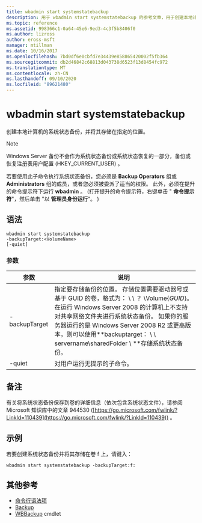 ```yaml
---
title: wbadmin start systemstatebackup
description: 用于 wbadmin start systemstatebackup 的参考文章，用于创建本地计算机的系统状态备份并将其存储在指定的位置。
ms.topic: reference
ms.assetid: 998366c1-0a64-45e6-9ed3-4c3f5b8406f0
ms.author: lizross
author: eross-msft
manager: mtillman
ms.date: 10/16/2017
ms.openlocfilehash: 7bd0df6e0cbfd7e34439e858865420002f5fb364
ms.sourcegitcommit: db2d46842c68813d043738d6523f13d8454fc972
ms.translationtype: MT
ms.contentlocale: zh-CN
ms.lasthandoff: 09/10/2020
ms.locfileid: "89621480"
---
```

# <a name="wbadmin-start-systemstatebackup"></a>wbadmin start systemstatebackup



创建本地计算机的系统状态备份，并将其存储在指定的位置。

> [!NOTE]
> Windows Server 备份不会作为系统状态备份或系统状态恢复的一部分，备份或恢复注册表用户配置 (HKEY_CURRENT_USER) 。

若要使用此子命令执行系统状态备份，您必须是 **Backup Operators** 组或 **Administrators** 组的成员，或者您必须被委派了适当的权限。 此外，必须在提升的命令提示符下运行 **wbadmin** 。  (打开提升的命令提示符，右键单击 " **命令提示符**"，然后单击 "以 **管理员身份运行**"。 ) 

## <a name="syntax"></a>语法

```
wbadmin start systemstatebackup
-backupTarget:<VolumeName>
[-quiet]
```

### <a name="parameters"></a>参数

|   参数   |                                                                                                                                                                                                                      说明                                                                                                                                                                                                                      |
|---------------|-------------------------------------------------------------------------------------------------------------------------------------------------------------------------------------------------------------------------------------------------------------------------------------------------------------------------------------------------------------------------------------------------------------------------------------------------------|
| -backupTarget | 指定要存储备份的位置。 存储位置需要驱动器号或基于 GUID 的卷，格式为： \\ \\ ？ \Volume{*GUID*}。</br>在运行 Windows Server 2008 的计算机上不支持对共享网络文件夹进行系统状态备份。 如果你的服务器运行的是 Windows Server 2008 R2 或更高版本，则可以使用**backuptarget： \\ \\ servername\sharedFolder \\ **存储系统状态备份。 |
|    -quiet     |                                                                                                                                                                                                   对用户运行无提示的子命令。                                                                                                                                                                                                    |

## <a name="remarks"></a>备注

有关将系统状态备份保存到卷的详细信息（依次包含系统状态文件），请参阅 Microsoft 知识库中的文章 944530 ([https://go.microsoft.com/fwlink/?LinkId=110439](https://go.microsoft.com/fwlink/?LinkId=110439)) 。

## <a name="examples"></a>示例

若要创建系统状态备份并将其存储在卷 f 上，请键入：
```
wbadmin start systemstatebackup -backupTarget:f:
```

## <a name="additional-references"></a>其他参考

- [命令行语法项](command-line-syntax-key.md)
-   [Backup](wbadmin.md)
-   [WBBackup](/previous-versions/windows/it-pro/windows-8.1-and-8/hh825173(v=win.10)) cmdlet
